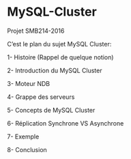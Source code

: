 # MySQL-Cluster
Projet SMB214-2016

C’est le plan du sujet MySQL Cluster:

1- Histoire (Rappel de quelque notion)

2- Introduction du MySQL Cluster

3- Moteur NDB

4- Grappe des serveurs

5- Concepts de MySQL Cluster

6- Réplication Synchrone VS Asynchrone

7- Exemple

8- Conclusion
